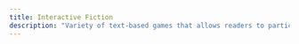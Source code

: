 ```yaml
---
title: Interactive Fiction
description: "Variety of text-based games that allows readers to participate in a story, either by typing commands or making choices that affect the narrative's direction and outcome"
---
```


